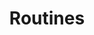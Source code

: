 ---
layout: chapter
title: Routines
description: ""
status: stub
pct_complete: "0%"
last_modified: "2016-11-02"
is_section: false
---